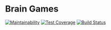 # Brain Games

[![Maintainability](https://api.codeclimate.com/v1/badges/86355137a1396b2a5d58/maintainability)](https://codeclimate.com/github/alexdeia/project-lvl1-s296/maintainability)
[![Test Coverage](https://api.codeclimate.com/v1/badges/86355137a1396b2a5d58/test_coverage)](https://codeclimate.com/github/alexdeia/project-lvl1-s296/test_coverage)
[![Build Status](https://travis-ci.org/alexdeia/project-lvl1-s296.svg?branch=master)](https://travis-ci.org/alexdeia/project-lvl1-s296)